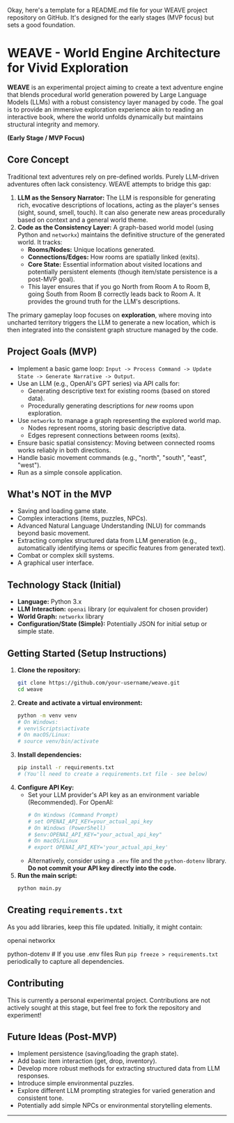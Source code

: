 Okay, here's a template for a README.md file for your WEAVE project repository on GitHub. It's designed for the early stages (MVP focus) but sets a good foundation.

# WEAVE - World Engine Architecture for Vivid Exploration

**WEAVE** is an experimental project aiming to create a text adventure engine that blends procedural world generation powered by Large Language Models (LLMs) with a robust consistency layer managed by code. The goal is to provide an immersive exploration experience akin to reading an interactive book, where the world unfolds dynamically but maintains structural integrity and memory.

**(Early Stage / MVP Focus)**

## Core Concept

Traditional text adventures rely on pre-defined worlds. Purely LLM-driven adventures often lack consistency. WEAVE attempts to bridge this gap:

1.  **LLM as the Sensory Narrator:** The LLM is responsible for generating rich, evocative descriptions of locations, acting as the player's senses (sight, sound, smell, touch). It can also generate new areas procedurally based on context and a general world theme.
2.  **Code as the Consistency Layer:** A graph-based world model (using Python and `networkx`) maintains the definitive structure of the generated world. It tracks:
    *   **Rooms/Nodes:** Unique locations generated.
    *   **Connections/Edges:** How rooms are spatially linked (exits).
    *   **Core State:** Essential information about visited locations and potentially persistent elements (though item/state persistence is a post-MVP goal).
    *   This layer ensures that if you go North from Room A to Room B, going South from Room B correctly leads back to Room A. It provides the ground truth for the LLM's descriptions.

The primary gameplay loop focuses on **exploration**, where moving into uncharted territory triggers the LLM to generate a new location, which is then integrated into the consistent graph structure managed by the code.

## Project Goals (MVP)

*   Implement a basic game loop: `Input -> Process Command -> Update State -> Generate Narrative -> Output`.
*   Use an LLM (e.g., OpenAI's GPT series) via API calls for:
    *   Generating descriptive text for existing rooms (based on stored data).
    *   Procedurally generating descriptions for *new* rooms upon exploration.
*   Use `networkx` to manage a graph representing the explored world map.
    *   Nodes represent rooms, storing basic descriptive data.
    *   Edges represent connections between rooms (exits).
*   Ensure basic spatial consistency: Moving between connected rooms works reliably in both directions.
*   Handle basic movement commands (e.g., "north", "south", "east", "west").
*   Run as a simple console application.

## What's NOT in the MVP

*   Saving and loading game state.
*   Complex interactions (items, puzzles, NPCs).
*   Advanced Natural Language Understanding (NLU) for commands beyond basic movement.
*   Extracting complex structured data from LLM generation (e.g., automatically identifying items or specific features from generated text).
*   Combat or complex skill systems.
*   A graphical user interface.

## Technology Stack (Initial)

*   **Language:** Python 3.x
*   **LLM Interaction:** `openai` library (or equivalent for chosen provider)
*   **World Graph:** `networkx` library
*   **Configuration/State (Simple):** Potentially JSON for initial setup or simple state.

## Getting Started (Setup Instructions)

1.  **Clone the repository:**
    ```bash
    git clone https://github.com/your-username/weave.git
    cd weave
    ```
2.  **Create and activate a virtual environment:**
    ```bash
    python -m venv venv
    # On Windows:
    # venv\Scripts\activate
    # On macOS/Linux:
    # source venv/bin/activate
    ```
3.  **Install dependencies:**
    ```bash
    pip install -r requirements.txt
    # (You'll need to create a requirements.txt file - see below)
    ```
4.  **Configure API Key:**
    *   Set your LLM provider's API key as an environment variable (Recommended). For OpenAI:
        ```bash
        # On Windows (Command Prompt)
        # set OPENAI_API_KEY=your_actual_api_key
        # On Windows (PowerShell)
        # $env:OPENAI_API_KEY="your_actual_api_key"
        # On macOS/Linux
        # export OPENAI_API_KEY='your_actual_api_key'
        ```
    *   Alternatively, consider using a `.env` file and the `python-dotenv` library. **Do not commit your API key directly into the code.**
5.  **Run the main script:**
    ```bash
    python main.py
    ```

## Creating `requirements.txt`

As you add libraries, keep this file updated. Initially, it might contain:


openai
networkx

python-dotenv # If you use .env files
Run `pip freeze > requirements.txt` periodically to capture all dependencies.

## Contributing

This is currently a personal experimental project. Contributions are not actively sought at this stage, but feel free to fork the repository and experiment!

## Future Ideas (Post-MVP)

*   Implement persistence (saving/loading the graph state).
*   Add basic item interaction (get, drop, inventory).
*   Develop more robust methods for extracting structured data from LLM responses.
*   Introduce simple environmental puzzles.
*   Explore different LLM prompting strategies for varied generation and consistent tone.
*   Potentially add simple NPCs or environmental storytelling elements.

---